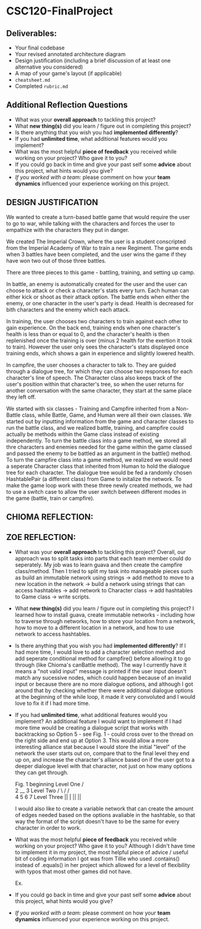 # CSC120-FinalProject

## Deliverables:
 - Your final codebase
 - Your revised annotated architecture diagram
 - Design justification (including a brief discussion of at least one alternative you considered)
 - A map of your game's layout (if applicable)
 - `cheatsheet.md`
 - Completed `rubric.md`
  
## Additional Reflection Questions
 - What was your **overall approach** to tackling this project?
 - What **new thing(s)** did you learn / figure out in completing this project?
 - Is there anything that you wish you had **implemented differently**?
 - If you had **unlimited time**, what additional features would you implement?
 - What was the most helpful **piece of feedback** you received while working on your project? Who gave it to you?
 - If you could go back in time and give your past self some **advice** about this project, what hints would you give?
 - _If you worked with a team:_ please comment on how your **team dynamics** influenced your experience working on this project.

## DESIGN JUSTIFICATION
We wanted to create a turn-based battle game that would require the user to go to war, while talking with the characters and forces the user to empathize with the characters they put in danger.

We created The Imperial Crown, where the user is a student conscripted from the Imperial Academy of War to train a new Regiment. The game ends when 3 battles have been completed, and the user wins the game if they have won two out of those three battles.

There are three pieces to this game - battling, training, and setting up camp.

In battle, an enemy is automatically created for the user and the user can choose to attack or check a character's stats every turn. Each human can either kick or shoot as their attack option. The battle ends when either the enemy, or one character in the user's party is dead. Health is decreased for bith characters and the enemy which each attack.

In training, the user chooses two characters to train against each other to gain experience. On the back end, training ends when one character's health is less than or equal to 0, and the character's health is then replenished once the training is over (minus 2 health for the exertion it took to train). However the user only sees the character's stats displayed once training ends, which shows a gain in experience and slightly lowered health.

In campfire, the user chooses a character to talk to. They are guided through a dialogue tree, for which they can choose two responses for each character's line of speech. The Character class also keeps track of the user's position within that character's tree, so when the user returns for another conversation with the same character, they start at the same place they left off.

We started with six classes - Training and Campfire inherited from a Non-Battle class, while Battle, Game, and Human were all their own classes. We started out by inputting information from the game and character classes to run the battle class, and we realized battle, training, and campfire could actually be methods within the Game class instead of existing independently. To turn the battle class into a game method, we stored all thre characters and enemies needed for the game within the game classed and passed the enemy to be battled as an argument in the battle() method. To turn the campfire class into a game method, we realized we would need a seperate Character class that inherited from Human to hold the dialogue tree for each character. The dialogue tree would be fed a randomly chosen HashtablePair (a different class) from Game to initalize the network. To make the game loop work with these three newly created methods, we had to use a switch case to allow the user switch between different modes in the game (battle, train or campfire).


## CHIOMA REFLECTION:



## ZOE REFLECTION:
 - What was your **overall approach** to tackling this project?
    Overall, our approach was to split tasks into parts that each team member could do seperately. My job was to learn guava and then create the campfire class/method. Then I tried to split my task into manageable pieces such as build an immutable network using strings -> add method to move to a new location in the network -> build a network using strings that can access hashtables -> add network to Character class -> add hashtables to Game class -> write scripts.

 - What **new thing(s)** did you learn / figure out in completing this project?
    I learned how to install guava, create immutable networks - including how to traverse through networks, how to store your location from a network, how to move to a different location in a network, and how to use network to access hashtables.
    
 - Is there anything that you wish you had **implemented differently**?
    If I had more time, I would love to add a character selection method and add seperate conditional method for campfire() before allowing it to go through (like Chioma's canBattle method). The way I currently have it means a "not valid input" message is printed if the user input doesn't match any sucessive nodes, which could happen because of an invalid input or because there are no more dialogue options, and although I got around that by checking whether there were additional dialogue options at the beginning of the while loop, it made it very convoluted and I would love to fix it if I had more time.

 - If you had **unlimited time**, what additional features would you implement?
    An additional feature I would want to implement if I had more time would be creating a dialogue script that works with backtracking so Option 5 - see Fig. 1 - could cross over to the thread on the right side and end up at Option 3. This would allow a more interesting alliance stat because I would store the initial "level" of the network the user starts out on, compare that to the final level they end up on, and increase the character's alliance based on if the user got to a deeper dialogue level with that character, not just on how many options they can get through.

    Fig. 1
     beginning         Level One
       /    \
      2   __ 3         Level Two
     / \ /  / \
     4 5    6 7        Level Three
    || |   || ||

    I would also like to create a variable network that can create the amount of edges needed based on the options avaliable in the hashtable, so that way the format of the script doesn't have to be the same for every character in order to work.

 - What was the most helpful **piece of feedback** you received while working on your project? Who gave it to you?
    Although I didn't have time to implement it in my project, the most helpful piece of advice / useful bit of coding information I got was from Tillie who used .contains() instead of .equals() in her project which allowed for a level of flexibility with typos that most other games did not have.

    Ex. 

 - If you could go back in time and give your past self some **advice** about this project, what hints would you give?
    
 - _If you worked with a team:_ please comment on how your **team dynamics** influenced your experience working on this project.
    